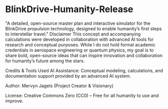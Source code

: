 # BlinkDrive-Humanity-Release
"A detailed, open-source master plan and interactive simulator for the BlinkDrive propulsion technology, designed to enable humanity’s first steps to interstellar travel."
Disclaimer
This concept and accompanying calculations were developed in collaboration with advanced AI tools for research and conceptual purposes.
While I do not hold formal academic credentials in aerospace engineering or quantum physics, my goal is to share bold, open-source ideas that can inspire innovation and collaboration for humanity’s future among the stars.

Credits & Tools Used
AI Assistance: Conceptual modeling, calculations, and documentation support provided by an advanced AI system.

Author: Mervyn Jagels (Project Creator & Visionary)

License: Creative Commons Zero (CC0) – Free for all humanity to use and improve.
